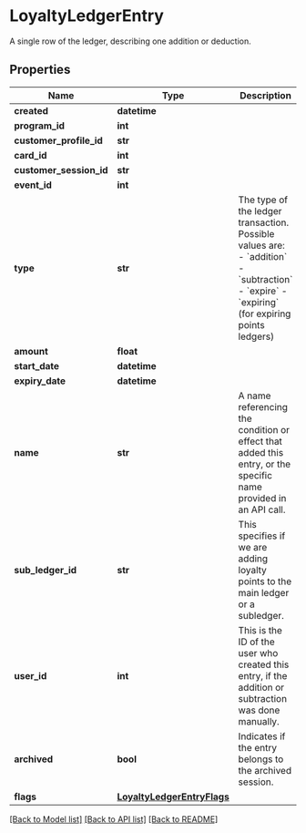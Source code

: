 # LoyaltyLedgerEntry

A single row of the ledger, describing one addition or deduction.
## Properties
Name | Type | Description | Notes
------------ | ------------- | ------------- | -------------
**created** | **datetime** |  | 
**program_id** | **int** |  | 
**customer_profile_id** | **str** |  | [optional] 
**card_id** | **int** |  | [optional] 
**customer_session_id** | **str** |  | [optional] 
**event_id** | **int** |  | [optional] 
**type** | **str** | The type of the ledger transaction. Possible values are: - &#x60;addition&#x60; - &#x60;subtraction&#x60; - &#x60;expire&#x60; - &#x60;expiring&#x60; (for expiring points ledgers)  | 
**amount** | **float** |  | 
**start_date** | **datetime** |  | [optional] 
**expiry_date** | **datetime** |  | [optional] 
**name** | **str** | A name referencing the condition or effect that added this entry, or the specific name provided in an API call. | 
**sub_ledger_id** | **str** | This specifies if we are adding loyalty points to the main ledger or a subledger. | 
**user_id** | **int** | This is the ID of the user who created this entry, if the addition or subtraction was done manually. | [optional] 
**archived** | **bool** | Indicates if the entry belongs to the archived session. | [optional] 
**flags** | [**LoyaltyLedgerEntryFlags**](LoyaltyLedgerEntryFlags.md) |  | [optional] 

[[Back to Model list]](../README.md#documentation-for-models) [[Back to API list]](../README.md#documentation-for-api-endpoints) [[Back to README]](../README.md)


